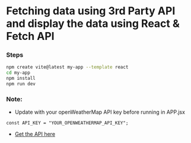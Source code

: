 # Fetching data using 3rd Party API and display the data using React & Fetch API

### Steps

```bash 
npm create vite@latest my-app --template react
cd my-app
npm install
npm run dev
```

### Note:
- Update with your openWeatherMap API key before running in APP.jsx
```JS
const API_KEY = "YOUR_OPENWEATHERMAP_API_KEY";
```
- [Get the API here](https://openweathermap.org/api)